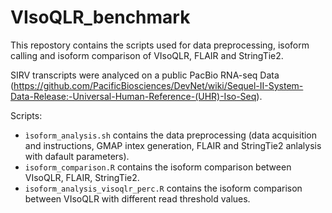 # VIsoQLR_benchmark

This repostory contains the scripts used for data preprocessing, isoform calling and isoform comparison of VIsoQLR, FLAIR and StringTie2.

SIRV transcripts were analyced on a public PacBio RNA-seq Data (https://github.com/PacificBiosciences/DevNet/wiki/Sequel-II-System-Data-Release:-Universal-Human-Reference-(UHR)-Iso-Seq).


Scripts:
 - `ìsoform_analysis.sh` contains the data preprocessing (data acquisition and instructions, GMAP intex generation, FLAIR and StringTie2 anlalysis with dafault parameters). 
 - `isoform_comparison.R` contains the isoform comparison between VIsoQLR, FLAIR, StringTie2. 
 - `isoform_analysis_visoqlr_perc.R` contains the isoform comparison between VIsoQLR with different read threshold values.
